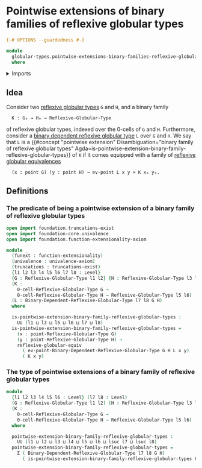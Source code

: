 # Pointwise extensions of binary families of reflexive globular types

```agda
{-# OPTIONS --guardedness #-}

module
  globular-types.pointwise-extensions-binary-families-reflexive-globular-types
  where
```

<details><summary>Imports</summary>

```agda
open import foundation.dependent-pair-types
open import foundation.universe-levels

open import globular-types.binary-dependent-reflexive-globular-types funext univalence truncations
open import globular-types.points-reflexive-globular-types funext univalence truncations
open import globular-types.reflexive-globular-equivalences funext univalence truncations
open import globular-types.reflexive-globular-types funext univalence truncations
```

</details>

## Idea

Consider two
[reflexive globular types](globular-types.reflexive-globular-types.md) `G` and
`H`, and a binary family

```text
  K : G₀ → H₀ → Reflexive-Globular-Type
```

of reflexive globular types, indexed over the 0-cells of `G` and `H`.
Furthermore, consider a
[binary dependent reflexive globular type](globular-types.binary-dependent-reflexive-globular-types.md)
`L` over `G` and `H`. We say that `L` is a
{{#concept "pointwise extension" Disambiguation="binary family of reflexive globular types" Agda=is-pointwise-extension-binary-family-reflexive-globular-types}}
of `K` if it comes equipped with a family of
[reflexive globular equivalences](globular-types.reflexive-globular-equivalences.md)

```text
  (x : point G) (y : point H) → ev-point L x y ≃ K x₀ y₀.
```

## Definitions

### The predicate of being a pointwise extension of a binary family of reflexive globular types

```agda
open import foundation.truncations-exist
open import foundation-core.univalence
open import foundation.function-extensionality-axiom

module _
  (funext : function-extensionality)
  (univalence : univalence-axiom)
  (truncations : truncations-exist)
  {l1 l2 l3 l4 l5 l6 l7 l8 : Level}
  {G : Reflexive-Globular-Type l1 l2} {H : Reflexive-Globular-Type l3 l4}
  (K :
    0-cell-Reflexive-Globular-Type G →
    0-cell-Reflexive-Globular-Type H → Reflexive-Globular-Type l5 l6)
  (L : Binary-Dependent-Reflexive-Globular-Type l7 l8 G H)
  where

  is-pointwise-extension-binary-family-reflexive-globular-types :
    UU (l1 ⊔ l3 ⊔ l5 ⊔ l6 ⊔ l7 ⊔ l8)
  is-pointwise-extension-binary-family-reflexive-globular-types =
    (x : point-Reflexive-Globular-Type G)
    (y : point-Reflexive-Globular-Type H) →
    reflexive-globular-equiv
      ( ev-point-Binary-Dependent-Reflexive-Globular-Type G H L x y)
      ( K x y)
```

### The type of pointwise extensions of a binary family of reflexive globular types

```agda
module _
  {l1 l2 l3 l4 l5 l6 : Level} (l7 l8 : Level)
  (G : Reflexive-Globular-Type l1 l2) (H : Reflexive-Globular-Type l3 l4)
  (K :
    0-cell-Reflexive-Globular-Type G →
    0-cell-Reflexive-Globular-Type H → Reflexive-Globular-Type l5 l6)
  where

  pointwise-extension-binary-family-reflexive-globular-types :
    UU (l1 ⊔ l2 ⊔ l3 ⊔ l4 ⊔ l5 ⊔ l6 ⊔ lsuc l7 ⊔ lsuc l8)
  pointwise-extension-binary-family-reflexive-globular-types =
    Σ ( Binary-Dependent-Reflexive-Globular-Type l7 l8 G H)
      ( is-pointwise-extension-binary-family-reflexive-globular-types K)
```
